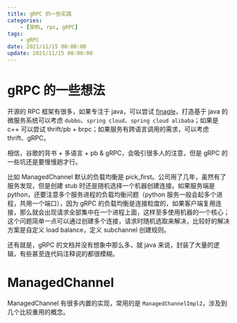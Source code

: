 ```yaml
---
title: gRPC 的一些实践
categories: 
	- [架构, rpc, gRPC]
tags:
	- gRPC
date: 2021/11/15 00:00:00
update: 2021/11/15 00:00:00
---
```


# gRPC 的一些想法

开源的 RPC 框架有很多，如果专注于 java，可以尝试 [finagle](https://twitter.github.io/finagle/)，打造基于 java 的微服务系统可以考虑  `dubbo`、`spring cloud`、`spring cloud alibaba`；如果是 c++ 可以尝试 thrift/pb + brpc；如果服务有跨语言调用的需求，可以考虑 thrift、gRPC。

相信，谷歌的背书 + 多语言 + pb & gRPC，会吸引很多人的注意，但是 gRPC 的一些坑还是要慢慢趟才行。

比如 ManagedChannel 默认的负载均衡是 pick_first。公司用了几年，虽然有了服务发现，但是创建 stub 时还是随机选择一个机器创建连接。如果服务端是 python，还要注意多个服务进程的负载均衡问题（python 服务一般会起多个进程，共用一个端口），因为 gRPC 的负载均衡是连接粒度的，如果客户端复用连接，那么就会出现请求全部集中在一个进程上面，这样至多使用机器的一个核心；这个问题简单一点可以通过创建多个连接，请求时随机选取来解决，比较好的解决方案是自定义 load balance，定义 subchannel 创建规则。

还有就是，gRPC 的文档并没有想象中那么多，就 java 来说，封装了大量的逻辑，有些甚至连代码注释说的都很模糊。

# ManagedChannel

ManagedChannel 有很多内置的实现，常用的是 `ManagedChannelImpl2`，涉及到几个比较重用的概念。

